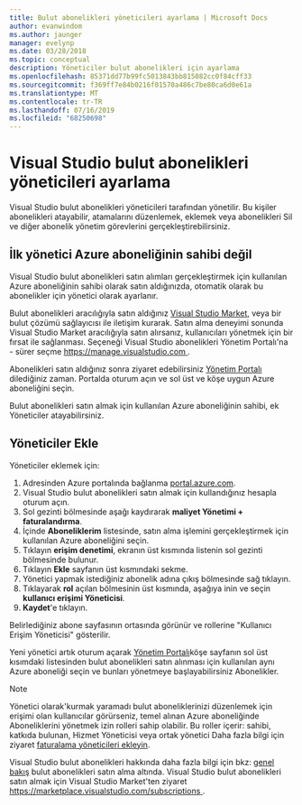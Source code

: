 ```yaml
---
title: Bulut abonelikleri yöneticileri ayarlama | Microsoft Docs
author: evanwindom
ms.author: jaunger
manager: evelynp
ms.date: 03/28/2018
ms.topic: conceptual
description: Yöneticiler bulut abonelikleri için ayarlama
ms.openlocfilehash: 85371dd77b99fc5013843bb815082cc0f84cff33
ms.sourcegitcommit: f369ff7e84b0216f01570a486c7be80ca6d0e61a
ms.translationtype: MT
ms.contentlocale: tr-TR
ms.lasthandoff: 07/16/2019
ms.locfileid: "68250698"
---
```

# <a name="set-up-administrators-for-visual-studio-cloud-subscriptions"></a>Visual Studio bulut abonelikleri yöneticileri ayarlama

Visual Studio bulut abonelikleri yöneticileri tarafından yönetilir. Bu kişiler abonelikleri atayabilir, atamalarını düzenlemek, eklemek veya abonelikleri Sil ve diğer abonelik yönetim görevlerini gerçekleştirebilirsiniz.

## <a name="the-azure-subscription-owner-is-the-first-administrator"></a>İlk yönetici Azure aboneliğinin sahibi değil

Visual Studio bulut abonelikleri satın alımları gerçekleştirmek için kullanılan Azure aboneliğinin sahibi olarak satın aldığınızda, otomatik olarak bu abonelikler için yönetici olarak ayarlanır.

Bulut abonelikleri aracılığıyla satın aldığınız [Visual Studio Market](https://marketplace.visualstudio.com/subscriptions), veya bir bulut çözümü sağlayıcısı ile iletişim kurarak. Satın alma deneyimi sonunda Visual Studio Market aracılığıyla satın alırsanız, kullanıcıları yönetmek için bir fırsat ile sağlanması. Seçeneği Visual Studio abonelikleri Yönetim Portalı'na - sürer seçme [ https://manage.visualstudio.com ](https://manage.visualstudio.com).

Abonelikleri satın aldığınız sonra ziyaret edebilirsiniz [Yönetim Portalı](https://manage.visualstudio.com) dilediğiniz zaman. Portalda oturum açın ve sol üst ve köşe uygun Azure aboneliğini seçin.

Bulut abonelikleri satın almak için kullanılan Azure aboneliğinin sahibi, ek Yöneticiler atayabilirsiniz.

## <a name="add-administrators"></a>Yöneticiler Ekle

Yöneticiler eklemek için:

1. Adresinden Azure portalında bağlanma [portal.azure.com](https://portal.azure.com).
2. Visual Studio bulut abonelikleri satın almak için kullandığınız hesapla oturum açın.
3. Sol gezinti bölmesinde aşağı kaydırarak **maliyet Yönetimi + faturalandırma**.
4. İçinde **Aboneliklerim** listesinde, satın alma işlemini gerçekleştirmek için kullanılan Azure aboneliğini seçin.
5. Tıklayın **erişim denetimi**, ekranın üst kısmında listenin sol gezinti bölmesinde bulunur.
6. Tıklayın **Ekle** sayfanın üst kısmındaki sekme.
7. Yönetici yapmak istediğiniz abonelik adına çıkış bölmesinde sağ tıklayın.
8. Tıklayarak **rol** açılan bölmesinin üst kısmında, aşağıya inin ve seçin **kullanıcı erişimi Yöneticisi**.
9. **Kaydet**'e tıklayın.

Belirlediğiniz abone sayfasının ortasında görünür ve rollerine "Kullanıcı Erişim Yöneticisi" gösterilir.

Yeni yönetici artık oturum açarak [Yönetim Portalı](https://manage.visualstudio.com)köşe sayfanın sol üst kısımdaki listesinden bulut abonelikleri satın alınması için kullanılan aynı Azure aboneliği seçin ve bunları yönetmeye başlayabilirsiniz Abonelikler.

> [!NOTE]
> Yönetici olarak'kurmak yaramadı bulut aboneliklerinizi düzenlemek için erişimi olan kullanıcılar görürseniz, temel alınan Azure aboneliğinde Aboneliklerini yönetmek izin rolleri sahip olabilir. Bu roller içerir: sahibi, katkıda bulunan, Hizmet Yöneticisi veya ortak yönetici Daha fazla bilgi için ziyaret [faturalama yöneticileri ekleyin](/azure/devops/organizations/billing/add-backup-billing-managers?view=vsts).

Visual Studio bulut abonelikleri hakkında daha fazla bilgi için bkz: [genel bakış](vscloud-overview.md) bulut abonelikleri satın alma altında. Visual Studio bulut abonelikleri satın almak için Visual Studio Market'ten ziyaret [ https://marketplace.visualstudio.com/subscriptions ](https://marketplace.visualstudio.com/subscription).
